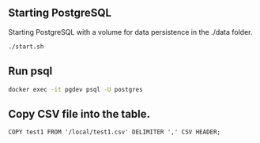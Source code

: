 ## Starting PostgreSQL

Starting PostgreSQL with a volume for data persistence in the ./data folder.

```bash
./start.sh
```

## Run psql

```bash
docker exec -it pgdev psql -U postgres
```

## Copy CSV file into the table.

```postgresql
COPY test1 FROM '/local/test1.csv' DELIMITER ',' CSV HEADER;
```